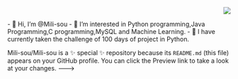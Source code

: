 <p align="right"><img src="https://encrypted-tbn0.gstatic.com/images?q=tbn:ANd9GcTlaOmOh3nL5IGuybgb3LOU2d217EEnPfzRRGZA6oK8YJh0Cvk1rLICqOKBjQq-jMqHmXE&usqp=CAU"</p>
<p align ="left"> 
  - 👋 Hi, I’m @Mili-sou
  - 👀 I’m interested in Python programming,Java Programming,C programming,MySQL and Machine Learning.
  - 🌱 I have currently taken the challenge of 100 days of project in Python.
</p>


Mili-sou/Mili-sou is a ✨ special ✨ repository because its `README.md` (this file) appears on your GitHub profile.
You can click the Preview link to take a look at your changes.
--->
